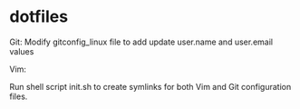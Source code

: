 # dotfiles
Git:
Modify gitconfig_linux file to add update user.name and user.email values

Vim:

Run shell script init.sh to create symlinks for both Vim and Git configuration files.
